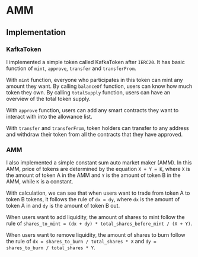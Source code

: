 # AMM

## Implementation

### KafkaToken

I implemented a simple token called KafkaToken after `IERC20`. It has basic function of `mint`, `approve`, `transfer` and `transferFrom`.

With `mint` function, everyone who participates in this token can mint any amount they want. By calling `balanceOf` function, users can know how much token they own. By calling `totalSupply` function, users can have an overview of the total token supply.

With `approve` function, users can add any smart contracts they want to interact with into the allowance list.

With `transfer` and `transferFrom`, token holders can transfer to any address and withdraw their token from all the contracts that they have approved.

### AMM

I also implemented a simple constant sum auto market maker (AMM). In this AMM, price of tokens are determined by the equation `X + Y = K`, where `X` is the amount of token A in the AMM and `Y` is the amount of token B in the AMM, while `K` is a constant.

With calculation, we can see that when users want to trade from token A to token B tokens, it follows the rule of `dx = dy`, where `dx` is the amount of token A in and `dy` is the amount of token B out.

When users want to add liquidity, the amount of shares to mint follow the rule of `shares_to_mint = (dx + dy) * total_shares_before_mint / (X + Y)`.

When users want to remove liquidity, the amount of shares to burn follow the rule of `dx = shares_to_burn / total_shares * X` and `dy = shares_to_burn / total_shares * Y`.
